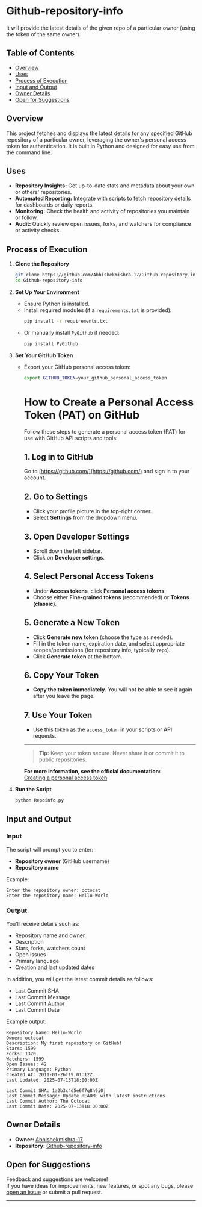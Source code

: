 # Github-repository-info

It will provide the latest details of the given repo of a particular owner (using the token of the same owner).

## Table of Contents

- [Overview](#overview)
- [Uses](#uses)
- [Process of Execution](#process-of-execution)
- [Input and Output](#input-and-output)
- [Owner Details](#owner-details)
- [Open for Suggestions](#open-for-suggestions)

## Overview

This project fetches and displays the latest details for any specified GitHub repository of a particular owner, leveraging the owner's personal access token for authentication. It is built in Python and designed for easy use from the command line.

## Uses

- **Repository Insights:** Get up-to-date stats and metadata about your own or others' repositories.
- **Automated Reporting:** Integrate with scripts to fetch repository details for dashboards or daily reports.
- **Monitoring:** Check the health and activity of repositories you maintain or follow.
- **Audit:** Quickly review open issues, forks, and watchers for compliance or activity checks.

## Process of Execution

1. **Clone the Repository**
    ```bash
    git clone https://github.com/Abhishekmishra-17/Github-repository-info.git
    cd Github-repository-info
    ```

2. **Set Up Your Environment**
    - Ensure Python is installed.
    - Install required modules (if a `requirements.txt` is provided):
      ```bash
      pip install -r requirements.txt
      ```
    - Or manually install `PyGithub` if needed:
      ```bash
      pip install PyGithub
      ```

3. **Set Your GitHub Token**
    - Export your GitHub personal access token:
      ```bash
      export GITHUB_TOKEN=your_github_personal_access_token
      ```
      # How to Create a Personal Access Token (PAT) on GitHub

      Follow these steps to generate a personal access token (PAT) for use with GitHub API scripts and tools:
      
      ## 1. Log in to GitHub
      
      Go to [https://github.com/](https://github.com/) and sign in to your account.
      
      ## 2. Go to Settings
      
      - Click your profile picture in the top-right corner.
      - Select **Settings** from the dropdown menu.
      
      ## 3. Open Developer Settings
      
      - Scroll down the left sidebar.
      - Click on **Developer settings**.
      
      ## 4. Select Personal Access Tokens
      
      - Under **Access tokens**, click **Personal access tokens**.
      - Choose either **Fine-grained tokens** (recommended) or **Tokens (classic)**.
      
      ## 5. Generate a New Token
      
      - Click **Generate new token** (choose the type as needed).
      - Fill in the token name, expiration date, and select appropriate scopes/permissions (for repository info, typically `repo`).
      - Click **Generate token** at the bottom.
      
      ## 6. Copy Your Token
      
      - **Copy the token immediately.** You will not be able to see it again after you leave the page.
      
      ## 7. Use Your Token
      
      - Use this token as the `access_token` in your scripts or API requests.
      
      ---
      
      > **Tip:** Keep your token secure. Never share it or commit it to public repositories.
      
      **For more information, see the official documentation:**  
      [Creating a personal access token](https://docs.github.com/en/github/authenticating-to-github/creating-a-personal-access-token)

4. **Run the Script**
    ```bash
    python Repoinfo.py
    ```

## Input and Output

### Input

The script will prompt you to enter:
- **Repository owner** (GitHub username)
- **Repository name**

Example:
```
Enter the repository owner: octocat
Enter the repository name: Hello-World
```

### Output

You’ll receive details such as:
- Repository name and owner
- Description
- Stars, forks, watchers count
- Open issues
- Primary language
- Creation and last updated dates

In addition, you will get the latest commit details as follows:
- Last Commit SHA
- Last Commit Message
- Last Commit Author
- Last Commit Date

Example output:
```
Repository Name: Hello-World
Owner: octocat
Description: My first repository on GitHub!
Stars: 1599
Forks: 1320
Watchers: 1599
Open Issues: 42
Primary Language: Python
Created At: 2011-01-26T19:01:12Z
Last Updated: 2025-07-13T18:00:00Z

Last Commit SHA: 1a2b3c4d5e6f7g8h9i0j
Last Commit Message: Update README with latest instructions
Last Commit Author: The Octocat
Last Commit Date: 2025-07-13T18:00:00Z
```

## Owner Details

- **Owner:** [Abhishekmishra-17](https://github.com/Abhishekmishra-17)
- **Repository:** [Github-repository-info](https://github.com/Abhishekmishra-17/Github-repository-info)

## Open for Suggestions

Feedback and suggestions are welcome!  
If you have ideas for improvements, new features, or spot any bugs, please [open an issue](https://github.com/Abhishekmishra-17/Github-repository-info/issues) or submit a pull request.

---
